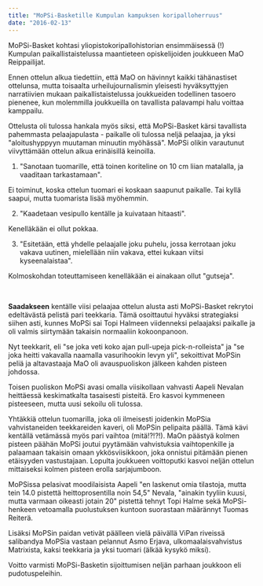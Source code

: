 ```yaml
---
title: "MoPSi-Basketille Kumpulan kampuksen koripalloherruus"
date: "2016-02-13"
---
```


MoPSi-Basket kohtasi yliopistokoripallohistorian ensimmäisessä (!) Kumpulan paikallistaistelussa maantieteen opiskelijoiden joukkueen MaO Reippailijat.

Ennen ottelun alkua tiedettiin, että MaO on hävinnyt kaikki tähänastiset ottelunsa, mutta toisaalta urheilujournalismin yleisesti hyväksyttyjen narratiivien mukaan paikallistaistelussa joukkueiden todellinen tasoero pienenee, kun molemmilla joukkueilla on tavallista palavampi halu voittaa kamppailu.

Ottelusta oli tulossa hankala myös siksi, että MoPSi-Basket kärsi tavallista pahemmasta pelaajapulasta - paikalle oli tulossa neljä pelaajaa, ja yksi "aloitushyppyyn muutaman minuutin myöhässä". MoPSi olikin varautunut viivyttämään ottelun alkua erinäisillä keinoilla.

1) "Sanotaan tuomarille, että toinen koriteline on 10 cm liian matalalla, ja vaaditaan tarkastamaan".

Ei toiminut, koska ottelun tuomari ei koskaan saapunut paikalle. Tai kyllä saapui, mutta tuomarista lisää myöhemmin.

2) "Kaadetaan vesipullo kentälle ja kuivataan hitaasti".

Kenelläkään ei ollut pokkaa.

3) "Esitetään, että yhdelle pelaajalle joku puhelu, jossa kerrotaan joku vakava uutinen, mielellään niin vakava, ettei kukaan viitsi kyseenalaistaa".

Kolmoskohdan toteuttamiseen kenelläkään ei ainakaan ollut "gutseja".

 

**Saadakseen** kentälle viisi pelaajaa ottelun alusta asti MoPSi-Basket rekrytoi edeltävästä pelistä pari teekkaria. Tämä osoittautui hyväksi strategiaksi siihen asti, kunnes MoPSi sai Topi Halmeen viidenneksi pelaajaksi paikalle ja oli valmis siirtymään takaisin normaaliin kokoonpanoon.

Nyt teekkarit, eli "se joka veti koko ajan pull-upeja pick-n-rolleista" ja "se joka heitti vakavalla naamalla vasurihookin levyn yli", sekoittivat MoPSin peliä ja altavastaaja MaO oli avauspuoliskon jälkeen kahden pisteen johdossa.

Toisen puoliskon MoPSi avasi omalla viisikollaan vahvasti Aapeli Nevalan heittäessä keskimatkalta tasaisesti pisteitä. Ero kasvoi kymmeneen pisteeseen, mutta uusi sekoilu oli tulossa.

Yhtäkkiä ottelun tuomarilla, joka oli ilmeisesti joidenkin MoPSia vahvistaneiden teekkareiden kaveri, oli MoPSin pelipaita päällä. Tämä kävi kentällä vetämässä myös pari vaihtoa (mitä!?!?!). MaOn päästyä kolmen pisteen päähän MoPSi joutui pyytämään vahvistuksia vaihtopenkille ja palaamaan takaisin omaan ykkösviisikkoon, joka onnistui pitämään pienen etäisyyden vastustajaan. Lopulta joukkueen voittoputki kasvoi neljän ottelun mittaiseksi kolmen pisteen erolla sarjajumboon.

MoPSissa pelasivat moodilaisista Aapeli "en laskenut omia tilastoja, mutta tein 14.0 pistettä heittoprosentilla noin 54,5" Nevala, "ainakin tyyliin kuusi, mutta varmaan oikeasti jotain 20" pistettä tehnyt Topi Halme sekä MoPSi-henkeen vetoamalla puolustuksen kuntoon suorastaan määrännyt Tuomas Reiterä.

Lisäksi MoPSin paidan vetivät päälleen vielä päivällä ViPan riveissä salibandya MoPSia vastaan pelannut Asmo Erjava, ulkomaalaisvahvistus Matrixista, kaksi teekkaria ja yksi tuomari (älkää kysykö miksi).

Voitto varmisti MoPSi-Basketin sijoittumisen neljän parhaan joukkoon eli pudotuspeleihin.
